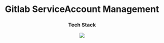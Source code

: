 <div align="center">
  <h1>Gitlab ServiceAccount Management</h1>
  <h3>Tech Stack</h3>
  <a href="https://skillicons.dev">
    <img src="https://skillicons.dev/icons?i=go,htmx,html,bootstrap,gitlab,kubernetes,docker" />
  </a>
</div>

